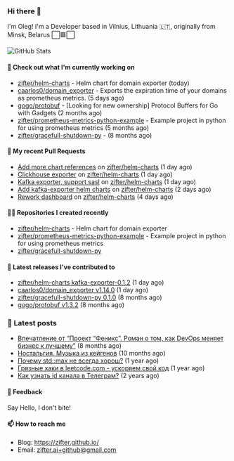 ### Hi there 👋

I'm Oleg! I'm a Developer based in Vilnius, Lithuania 🇱🇹, originally from Minsk, Belarus ⬜🟥⬜

![GitHub Stats](https://github-readme-stats.vercel.app/api?username=zifter&count_private=true&theme=tokyonight&show_icons=true)

#### 👷 Check out what I'm currently working on

- [zifter/helm-charts](https://github.com/zifter/helm-charts) - Helm chart for domain exporter (today)
- [caarlos0/domain_exporter](https://github.com/caarlos0/domain_exporter) - Exports the expiration time of your domains as prometheus metrics. (5 days ago)
- [gogo/protobuf](https://github.com/gogo/protobuf) - [Looking for new ownership] Protocol Buffers for Go with Gadgets (2 months ago)
- [zifter/prometheus-metrics-python-example](https://github.com/zifter/prometheus-metrics-python-example) - Example project in python for using prometheus metrics (5 months ago)
- [zifter/gracefull-shutdown-py](https://github.com/zifter/gracefull-shutdown-py) -  (8 months ago)

#### 🔨 My recent Pull Requests

- [Add more chart references](https://github.com/zifter/helm-charts/pull/18) on [zifter/helm-charts](https://github.com/zifter/helm-charts) (1 day ago)
- [Clickhouse exporter](https://github.com/zifter/helm-charts/pull/17) on [zifter/helm-charts](https://github.com/zifter/helm-charts) (1 day ago)
- [Kafka exporter, support sasl](https://github.com/zifter/helm-charts/pull/16) on [zifter/helm-charts](https://github.com/zifter/helm-charts) (1 day ago)
- [Add kafka-exporter helm charts](https://github.com/zifter/helm-charts/pull/15) on [zifter/helm-charts](https://github.com/zifter/helm-charts) (2 days ago)
- [Rework dashboard](https://github.com/zifter/helm-charts/pull/14) on [zifter/helm-charts](https://github.com/zifter/helm-charts) (4 days ago)

#### 👨‍💻 Repositories I created recently
- [zifter/helm-charts](https://github.com/zifter/helm-charts) - Helm chart for domain exporter
- [zifter/prometheus-metrics-python-example](https://github.com/zifter/prometheus-metrics-python-example) - Example project in python for using prometheus metrics
- [zifter/gracefull-shutdown-py](https://github.com/zifter/gracefull-shutdown-py)

#### 🚀 Latest releases I've contributed to
- [zifter/helm-charts kafka-exporter-0.1.2](https://github.com/zifter/helm-charts/releases/tag/kafka-exporter-0.1.2) (1 day ago)
- [caarlos0/domain_exporter v1.14.0](https://github.com/caarlos0/domain_exporter/releases/tag/v1.14.0) (1 day ago)
- [zifter/gracefull-shutdown-py 0.1.0](https://github.com/zifter/gracefull-shutdown-py/releases/tag/0.1.0) (8 months ago)
- [gogo/protobuf v1.3.2](https://github.com/gogo/protobuf/releases/tag/v1.3.2) (8 months ago)

### 📄 Latest posts
- [Впечатление от “Проект “Феникс”. Роман о том, как DevOps меняет бизнес к лучшему”](https://zifter.github.io/offtopic/2021/01/09/fenix-book-review.html) (8 months ago)
- [Ностальгия. Музыка из кейгенов](https://zifter.github.io/offtopic/2020/10/28/patch-music-nostalgia.html) (10 months ago)
- [Почему std::max не всегда хорош?](https://zifter.github.io/programming/2020/09/16/max-disassemble.html) (1 year ago)
- [Грязные хаки в leetcode.com - ускоряем свой код](https://zifter.github.io/programming/2020/09/06/leetcode-hack.html) (1 year ago)
- [Как узнать id канала в Телеграм?](https://zifter.github.io/chatbot/programming/2020/03/15/telegram_bot_api.html) (2 years ago)

#### 💬 Feedback

Say Hello, I don't bite!

#### 📫 How to reach me

- Blog: https://zifter.github.io/
- Email: zifter.ai+github@gmail.com
